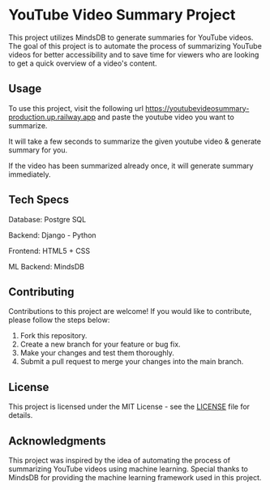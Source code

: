 # YouTube Video Summary Project

This project utilizes MindsDB to generate summaries for YouTube videos. The goal of this project is to automate the process of summarizing YouTube videos for better accessibility and to save time for viewers who are looking to get a quick overview of a video's content.

## Usage

To use this project, visit the following url https://youtubevideosummary-production.up.railway.app and paste the youtube video you want to summarize. 

It will take a few seconds to summarize the given youtube video & generate summary for you.

If the video has been summarized already once, it will generate summary immediately.


## Tech Specs

Database: Postgre SQL

Backend: Django - Python

Frontend: HTML5 + CSS

ML Backend: MindsDB

## Contributing

Contributions to this project are welcome! If you would like to contribute, please follow the steps below:

1. Fork this repository.
2. Create a new branch for your feature or bug fix.
3. Make your changes and test them thoroughly.
4. Submit a pull request to merge your changes into the main branch.

## License

This project is licensed under the MIT License - see the [LICENSE](LICENSE) file for details.

## Acknowledgments

This project was inspired by the idea of automating the process of summarizing YouTube videos using machine learning. Special thanks to MindsDB for providing the machine learning framework used in this project.
